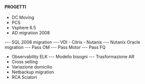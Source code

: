 #### PROGETTI

- DC Moving
- PCS
- Vsphere 6.5
- AD migration 2008

--- SQL 2008 migration
--- VDI - Citrix - Nutanix
--- Nutanix Oracle migration
--- Pass OM
--- Pass Motor
--- Pass FQ
- Observability ELK
--- Modello bisogni
--- Trasformazione AR
- Cross selling
- Variazione domicilio
- Netbackup migration
- RCA Sciatori
